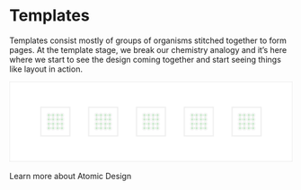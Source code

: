 # Templates

Templates consist mostly of groups of organisms stitched together to form pages. At the template stage, we break our chemistry analogy and it’s here where we start to see the design coming together and start seeing things like layout in action.

![](/assets/atomic-design/templates.png)

Learn more about Atomic Design

